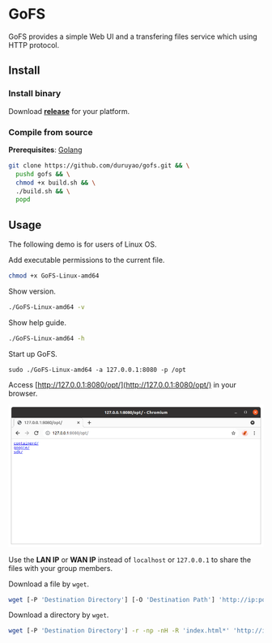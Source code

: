 # GoFS

GoFS provides a simple Web UI and a transfering files service which using HTTP protocol.

## Install

### Install binary

Download **[release](https://github.com/duruyao/gofs/releases)** for your platform.

### Compile from source

**Prerequisites**: [Golang](https://golang.org/)

```bash
git clone https://github.com/duruyao/gofs.git && \
  pushd gofs && \
  chmod +x build.sh && \
  ./build.sh && \
  popd
```

## Usage

The following demo is for users of Linux OS.

Add executable permissions to the current file.

```bash
chmod +x GoFS-Linux-amd64
```

Show version.

```bash
./GoFS-Linux-amd64 -v
```

Show help guide.

```bash
./GoFS-Linux-amd64 -h
```

Start up GoFS.

```
sudo ./GoFS-Linux-amd64 -a 127.0.0.1:8080 -p /opt
```

Access [http://127.0.0.1:8080/opt/](http://127.0.0.1:8080/opt/) in your browser.

![img/browser-127.0.0.1.png](img/browser-127.0.0.1.png)

Use the **LAN IP** or **WAN IP** instead of `localhost` or `127.0.0.1` to share the files with your group members.

Download a file by `wget`.

```bash
wget [-P 'Destination Directory'] [-O 'Destination Path'] 'http://ip:port/path/to/file'
```

Download a directory by `wget`.

```bash
wget [-P 'Destination Directory'] -r -np -nH -R 'index.html*' 'http://ip:port/path/to/dir/'
```
